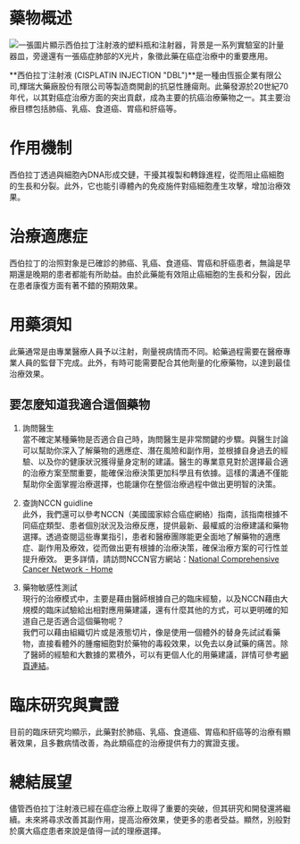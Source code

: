 # 藥物概述
![一張圖片顯示西伯拉丁注射液的塑料瓶和注射器，背景是一系列實驗室的計量器皿，旁邊還有一張癌症肺部的X光片，象徵此藥在癌症治療中的重要應用。](None)

**西伯拉丁注射液 (CISPLATIN INJECTION "DBL")**是一種由恆振企業有限公司,輝瑞大藥廠股份有限公司等製造商開創的抗惡性腫瘍劑。此藥發源於20世紀70年代，以其對癌症治療方面的突出貢獻，成為主要的抗癌治療藥物之一。其主要治療目標包括肺癌、乳癌、食道癌、胃癌和肝癌等。

# 作用機制

西伯拉丁透過與細胞內DNA形成交鏈，干擾其複製和轉錄進程，從而阻止癌細胞的生長和分裂。此外，它也能引導體內的免疫施件對癌細胞產生攻擊，增加治療效果。

# 治療適應症

西伯拉丁的治照對象是已確診的肺癌、乳癌、食道癌、胃癌和肝癌患者，無論是早期還是晚期的患者都能有所助益。由於此藥能有效阻止癌細胞的生長和分裂，因此在患者康復方面有著不錯的預期效果。

# 用藥須知

此藥通常是由專業醫療人員予以注射，劑量視病情而不同。給藥過程需要在醫療專業人員的監督下完成。此外，有時可能需要配合其他劑量的化療藥物，以達到最佳治療效果。

## 要怎麼知道我適合這個藥物 

1. 詢問醫生  
當不確定某種藥物是否適合自己時，詢問醫生是非常關鍵的步驟。與醫生討論可以幫助你深入了解藥物的適應症、潛在風險和副作用，並根據自身過去的經驗、以及你的健康狀況獲得量身定制的建議。醫生的專業意見對於選擇最合適的治療方案至關重要，能確保治療決策更加科學且有依據。這樣的溝通不僅能幫助你全面掌握治療選擇，也能讓你在整個治療過程中做出更明智的決策。 

2. 查詢NCCN guidline  
此外，我們還可以參考NCCN（美國國家綜合癌症網絡）指南，該指南根據不同癌症類型、患者個別狀況及治療反應，提供最新、最權威的治療建議和藥物選擇。透過查閱這些專業指引，患者和醫療團隊能更全面地了解藥物的適應症、副作用及療效，從而做出更有根據的治療決策，確保治療方案的可行性並提升療效。 
更多詳情，請訪問NCCN官方網站：[National Comprehensive Cancer Network - Home](https://www.nccn.org/)

3. 藥物敏感性測試  
現行的治療模式中，主要是藉由醫師根據自己的臨床經驗，以及NCCN藉由大規模的臨床試驗給出相對應用藥建議，還有什麼其他的方式，可以更明確的知道自己是否適合這個藥物呢？   
我們可以藉由組織切片或是液態切片，像是使用一個體外的替身先試試看藥物，直接看體外的腫瘤細胞對於藥物的毒殺效果，以免去以身試藥的痛苦。除了醫師的經驗和大數據的累積外，可以有更個人化的用藥建議，詳情可參考[網頁連結](https://info.cancerfree.io/)。

# 臨床研究與實證

目前的臨床研究均顯示，此藥對於肺癌、乳癌、食道癌、胃癌和肝癌等的治療有顯著效果，且多數病情改善，為此類癌症的治療提供有力的實證支援。

# 總結展望

儘管西伯拉丁注射液已經在癌症治療上取得了重要的突破，但其研究和開發還將繼續。未來將尋求改善其副作用，提高治療效果，使更多的患者受益。顯然，別般對於廣大癌症患者來說是值得一試的理療選擇。
